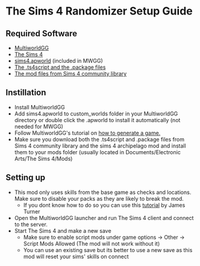 # The Sims 4 Randomizer Setup Guide

## Required Software
- [MultiworldGG](https://github.com/MultiworldGG/MultiworldGG/releases/latest)
- [The Sims 4](https://store.steampowered.com/app/1222670/The_Sims_4/)
- [sims4.apworld](https://github.com/meaomeaomeaoo/Archipelago/releases) (included in MWGG)
- [The .ts4script and the .package files](https://github.com/meaomeaomeaoo/Sims4ArchipelagoMod/releases)
- [The mod files from Sims 4 community library](https://github.com/ColonolNutty/Sims4CommunityLibrary/releases)

## Instillation
- Install MultiworldGG
- Add sims4.apworld to custom_worlds folder in your MultiworldGG directory or double click the .apworld to install it automatically (not needed for MWGG)
- Follow MultiworldGG's tutorial on [how to generate a game.](https://multiworld.gg/tutorial/Archipelago/setup/en)
- Make sure you download both the .ts4script and .package files from Sims 4 community library and the sims 4 archipelago mod and install them to your mods folder (usually located in Documents/Electronic Arts/The Sims 4/Mods)

## Setting up
- This mod only uses skills from the base game as checks and locations. Make sure to disable your packs as they are likely to break the mod. 
  * If you dont know how to do so you can use this [tutorial](https://jamesturner.yt/disablepacks) by James Turner
- Open the MultiworldGG launcher and run The Sims 4 client and connect to the server.
- Start The Sims 4 and make a new save
  * Make sure to enable script mods under game options -> Other -> Script Mods Allowed (The mod will not work without it)
  * You can use an existing save but its better to use a new save as this mod will reset your sims' skills on connect
